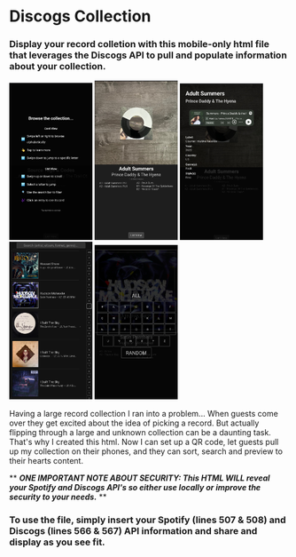 # Discogs Collection
### Display your record colletion with this mobile-only html file that leverages the Discogs API to pull and populate information about your collection.
<img src="https://github.com/tc36/DiscogsCollection/blob/main/Screenshot_20250217_161159_Chrome.jpg" width="150"/> <img src="https://github.com/tc36/DiscogsCollection/blob/main/Screenshot_20250217_161213_Chrome.jpg" width="150"/> <img src="https://github.com/tc36/DiscogsCollection/blob/main/Screenshot_20250217_161222_Chrome.jpg" width="150"/> <img src="https://github.com/tc36/DiscogsCollection/blob/main/Screenshot_20250217_161234_Chrome.jpg" width="150"/> <img src="https://github.com/tc36/DiscogsCollection/blob/main/Screenshot_20250217_161255_Chrome.jpg" width="150"/>


Having a large record collection I ran into a problem...
When guests come over they get excited about the idea of picking a record. But actually flipping through a large and unknown collection can be a daunting task.
That's why I created this html. Now I can set up a QR code, let guests pull up my collection on their phones, and they can sort, search and preview to their hearts content. 

** ***ONE IMPORTANT NOTE ABOUT SECURITY: This HTML WILL reveal your Spotify and Discogs API's so either use locally or improve the security to your needs.*** **

### To use the file, simply insert your Spotify (lines 507 & 508) and Discogs (lines 566 & 567) API information and share and display as you see fit. 

